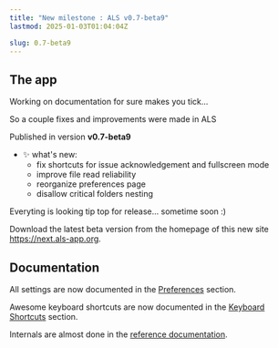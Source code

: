 ```yaml
---
title: "New milestone : ALS v0.7-beta9"
lastmod: 2025-01-03T01:04:04Z

slug: 0.7-beta9
---
```


## The app 

Working on documentation for sure makes you tick...

So a couple fixes and improvements were made in ALS

Published in version **v0.7-beta9**

- ✨ what's new:
  - fix shortcuts for issue acknowledgement and fullscreen mode
  - improve file read reliability 
  - reorganize preferences page
  - disallow critical folders nesting

Everyting is looking tip top for release... sometime soon :)

Download the latest beta version from the homepage of this new site https://next.als-app.org.

## Documentation

All settings are now documented in the [Preferences](/docs/v0.7/userguide/preferences) section.

Awesome keyboard shortcuts are now documented in the [Keyboard Shortcuts](/docs/v0.7/userguide/ui/shortcuts) section.

Internals are almost done in the [reference documentation](/docs/v0.7/reference).